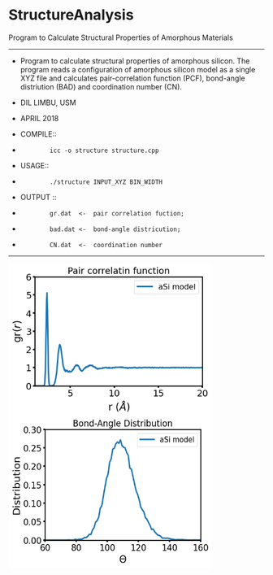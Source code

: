# StructureAnalysis
Program to Calculate Structural Properties of Amorphous Materials
* *******************************************************************************  
 *   Program to calculate structural properties of amorphous silicon. The program reads a configuration of amorphous silicon model as a single XYZ file and calculates pair-correlation function (PCF), bond-angle distriution (BAD) and coordination number (CN).
 
 *   DIL LIMBU, USM
 *   APRIL 2018
 
 *   COMPILE:: 
 *             icc -o structure structure.cpp
 
 *   USAGE:: 
 *             ./structure INPUT_XYZ BIN_WIDTH
 
 *   OUTPUT :: 
 *             gr.dat  <-  pair correlation fuction;
 *             bad.dat <-  bond-angle districution;
 *             CN.dat  <-  coordination number 
 * *******************************************************************************  

<p>
  <img src="gr.png" width="400" height="300" align=left>
  <img src="bad.png" width="400" height="300" align=left>
</p>
